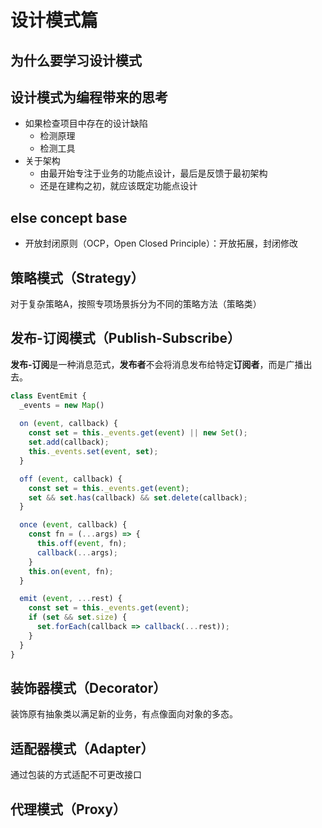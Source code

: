 # 设计模式篇
## 为什么要学习设计模式
## 设计模式为编程带来的思考
- 如果检查项目中存在的设计缺陷
  - 检测原理
  - 检测工具
- 关于架构
  - 由最开始专注于业务的功能点设计，最后是反馈于最初架构
  - 还是在建构之初，就应该既定功能点设计

## else concept base
- 开放封闭原则（OCP，Open Closed Principle）：开放拓展，封闭修改

## 策略模式（Strategy）
对于复杂策略A，按照专项场景拆分为不同的策略方法（策略类）

## 发布-订阅模式（Publish-Subscribe）
**发布-订阅**是一种消息范式，**发布者**不会将消息发布给特定**订阅者**，而是广播出去。
```js
class EventEmit {
  _events = new Map()
  
  on (event, callback) {
    const set = this._events.get(event) || new Set();
    set.add(callback);
    this._events.set(event, set);
  }

  off (event, callback) {
    const set = this._events.get(event);
    set && set.has(callback) && set.delete(callback);
  }

  once (event, callback) {
    const fn = (...args) => {
      this.off(event, fn);
      callback(...args);
    }
    this.on(event, fn);
  }

  emit (event, ...rest) {
    const set = this._events.get(event);
    if (set && set.size) {
      set.forEach(callback => callback(...rest));
    }
  }
}
```
## 装饰器模式（Decorator）
装饰原有抽象类以满足新的业务，有点像面向对象的多态。

## 适配器模式（Adapter）
通过包装的方式适配不可更改接口

## 代理模式（Proxy）
